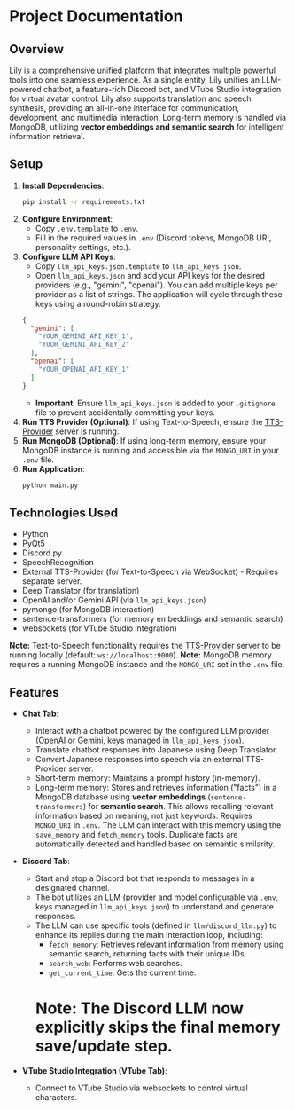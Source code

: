 # Project Documentation

## Overview
Lily is a comprehensive unified platform that integrates multiple powerful tools into one seamless experience. As a single entity, Lily unifies an LLM-powered chatbot, a feature-rich Discord bot, and VTube Studio integration for virtual avatar control. Lily also supports translation and speech synthesis, providing an all-in-one interface for communication, development, and multimedia interaction. Long-term memory is handled via MongoDB, utilizing **vector embeddings and semantic search** for intelligent information retrieval.

## Setup

1.  **Install Dependencies**:
    ```bash
    pip install -r requirements.txt
    ```
2.  **Configure Environment**:
    *   Copy `.env.template` to `.env`.
    *   Fill in the required values in `.env` (Discord tokens, MongoDB URI, personality settings, etc.).
3.  **Configure LLM API Keys**:
    *   Copy `llm_api_keys.json.template` to `llm_api_keys.json`.
    *   Open `llm_api_keys.json` and add your API keys for the desired providers (e.g., "gemini", "openai"). You can add multiple keys per provider as a list of strings. The application will cycle through these keys using a round-robin strategy.
    ```json
    {
      "gemini": [
        "YOUR_GEMINI_API_KEY_1",
        "YOUR_GEMINI_API_KEY_2"
      ],
      "openai": [
        "YOUR_OPENAI_API_KEY_1"
      ]
    }
    ```
    *   **Important**: Ensure `llm_api_keys.json` is added to your `.gitignore` file to prevent accidentally committing your keys.
4.  **Run TTS Provider (Optional)**: If using Text-to-Speech, ensure the [TTS-Provider](https://github.com/UpperMoon0/TTS-Provider.git) server is running.
5.  **Run MongoDB (Optional)**: If using long-term memory, ensure your MongoDB instance is running and accessible via the `MONGO_URI` in your `.env` file.
6.  **Run Application**:
    ```bash
    python main.py
    ```

## Technologies Used
- Python
- PyQt5
- Discord.py
- SpeechRecognition
- External TTS-Provider (for Text-to-Speech via WebSocket) - Requires separate server.
- Deep Translator (for translation)
- OpenAI and/or Gemini API (via `llm_api_keys.json`)
- pymongo (for MongoDB interaction)
- sentence-transformers (for memory embeddings and semantic search)
- websockets (for VTube Studio integration)

**Note:** Text-to-Speech functionality requires the [TTS-Provider](https://github.com/UpperMoon0/TTS-Provider.git) server to be running locally (default: `ws://localhost:9000`).
**Note:** MongoDB memory requires a running MongoDB instance and the `MONGO_URI` set in the `.env` file.

## Features
- **Chat Tab**:
  - Interact with a chatbot powered by the configured LLM provider (OpenAI or Gemini, keys managed in `llm_api_keys.json`).
  - Translate chatbot responses into Japanese using Deep Translator.
  - Convert Japanese responses into speech via an external TTS-Provider server.
  - Short-term memory: Maintains a prompt history (in-memory).
  - Long-term memory: Stores and retrieves information ("facts") in a MongoDB database using **vector embeddings** (`sentence-transformers`) for **semantic search**. This allows recalling relevant information based on meaning, not just keywords. Requires `MONGO_URI` in `.env`. The LLM can interact with this memory using the `save_memory` and `fetch_memory` tools. Duplicate facts are automatically detected and handled based on semantic similarity.

- **Discord Tab**:
  - Start and stop a Discord bot that responds to messages in a designated channel.
  - The bot utilizes an LLM (provider and model configurable via `.env`, keys managed in `llm_api_keys.json`) to understand and generate responses.
  - The LLM can use specific tools (defined in `llm/discord_llm.py`) to enhance its replies during the main interaction loop, including:
    - `fetch_memory`: Retrieves relevant information from memory using semantic search, returning facts with their unique IDs.
    - `search_web`: Performs web searches.
    - `get_current_time`: Gets the current time.
    # Note: The Discord LLM now explicitly skips the final memory save/update step.

- **VTube Studio Integration (VTube Tab)**:
  - Connect to VTube Studio via websockets to control virtual characters.
